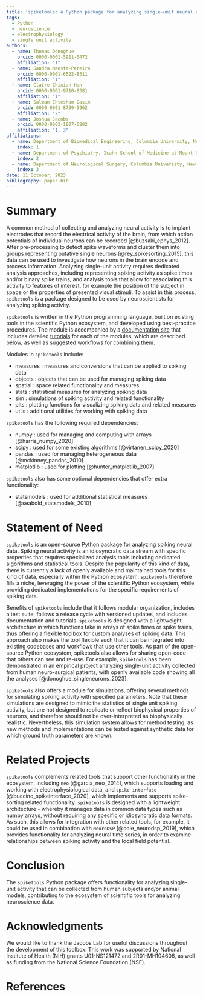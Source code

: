 ```yaml
---
title: 'spiketools: a Python package for analyzing single-unit neural activity'
tags:
  - Python
  - neuroscience
  - electrophysiology
  - single unit activity
authors:
  - name: Thomas Donoghue
    orcid: 0000-0001-5911-0472
    affiliation: "1"
  - name: Sandra Maesta-Pereira
    orcid: 0000-0001-6522-8311
    affiliation: "1"
  - name: Claire Zhixian Han
    orcid: 0000-0001-9710-8381
    affiliation: "1"
  - name: Salman Ehtesham Qasim
    orcid: 0000-0001-8739-5962
    affiliation: "2"
  - name: Joshua Jacobs
    orcid: 0000-0003-1807-6882
    affiliation: "1, 3"
affiliations:
  - name: Department of Biomedical Engineering, Columbia University, New York, United States of America
    index: 1
  - name: Department of Psychiatry. Icahn School of Medicine at Mount Sinai, New York, United States of America
    index: 2
  - name: Department of Neurological Surgery, Columbia University, New York, United States of America
    index: 3
date: 11 October, 2023
bibliography: paper.bib
---
```


# Summary

A common method of collecting and analyzing neural activity is to implant electrodes that record the electrical activity of the brain, from which action potentials of individual neurons can be recorded [@buzsaki_ephys_2012]. After pre-processing to detect spike waveforms and cluster them into groups representing putative single neurons [@rey_spikesorting_2015], this data can be used to investigate how neurons in the brain encode and process information. Analyzing single-unit activity requires dedicated analysis approaches, including representing spiking activity as spike times and/or binary spike trains, and analysis tools that allow for associating this activity to features of interest, for example the position of the subject in space or the properties of presented visual stimuli. To assist in this process, ``spiketools`` is a package designed to be used by neuroscientists for analyzing spiking activity.

``spiketools`` is written in the Python programming language, built on existing tools in the scientific Python ecosystem, and developed using best-practice procedures. The module is accompanied by a [documentation site](https://spiketools.github.io/) that includes detailed [tutorials](https://spiketools.github.io/spiketools/auto_tutorials/index.html) for each of the modules, which are described below, as well as suggested workflows for combining them.

Modules in ``spiketools`` include:

* measures : measures and conversions that can be applied to spiking data
* objects : objects that can be used for managing spiking data
* spatial : space related functionality and measures
* stats : statistical measures for analyzing spiking data
* sim : simulations of spiking activity and related functionality
* plts : plotting functions for visualizing spiking data and related measures
* utils : additional utilities for working with spiking data

``spiketools`` has the following required dependencies:

* numpy : used for managing and computing with arrays [@harris_numpy_2020]
* scipy : used for some existing algorithms [@virtanen_scipy_2020]
* pandas : used for managing heterogeneous data [@mckinney_pandas_2010]
* matplotlib : used for plotting [@hunter_matplotlib_2007]

``spiketools`` also has some optional dependencies that offer extra functionality:

* statsmodels : used for additional statistical measures [@seabold_statsmodels_2010]

# Statement of Need

``spiketools`` is an open-source Python package for analyzing spiking neural data. Spiking neural activity is an idiosyncratic data stream with specific properties that requires specialized analysis tools including dedicated algorithms and statistical tools. Despite the popularity of this kind of data, there is currently a lack of openly available and maintained tools for this kind of data, especially within the Python ecosystem. ``spiketools`` therefore fills a niche, leveraging the power of the scientific Python ecosystem, while providing dedicated implementations for the specific requirements of spiking data.

Benefits of ``spiketools`` include that it follows modular organization, includes a test suite, follows a release cycle with versioned updates, and includes documentation and tutorials. ``spiketools`` is designed with a lightweight architecture in which functions take in arrays of spike times or spike trains, thus offering a flexible toolbox for custom analyses of spiking data. This approach also makes the tool flexible such that it can be integrated into existing codebases and workflows that use other tools. As part of the open-source Python ecosystem, spiketools also allows for sharing open-code that others can see and re-use. For example, ``spiketools`` has been demonstrated in an empirical project analyzing single-unit activity collected from human neuro-surgical patients, with openly available code showing all the analyses [@donoghue_singleneurons_2023].

``spiketools`` also offers a module for simulations, offering several methods for simulating spiking activity with specified parameters. Note that these simulations are designed to mimic the statistics of single unit spiking activity, but are not designed to replicate or reflect biophysical properties of neurons, and therefore should not be over-interpreted as biophysically realistic. Nevertheless, this simulation system allows for method testing, as new methods and implementations can be tested against synthetic data for which ground truth parameters are known.

# Related Projects

``spiketools`` complements related tools that support other functionality in the ecosystem, including `neo` [@garcia_neo_2014], which supports loading and working with electrophysiological data, and `spike interface` [@buccino_spikeinterface_2020], which implements and supports spike-sorting related functionality. ``spiketools`` is designed with a lightweight architecture - whereby it manages data in common data types such as numpy arrays, without requiring any specific or idiosyncratic data formats. As such, this allows for integration with other related tools, for example, it could be used in combination with `NeuroDSP` [@cole_neurodsp_2019], which provides functionality for analyzing neural time series, in order to examine relationships between spiking activity and the local field potential.

# Conclusion

The ``spiketools`` Python package offers functionality for analyzing single-unit activity that can be collected from human subjects and/or animal models, contributing to the ecosystem of scientific tools for analyzing neuroscience data.

# Acknowledgments

We would like to thank the Jacobs Lab for useful discussions throughout the development of this toolbox. This work was supported by National Institute of Health (NIH) grants U01-NS121472 and 2R01-MH104606, as well as funding from the National Science Foundation (NSF).

# References